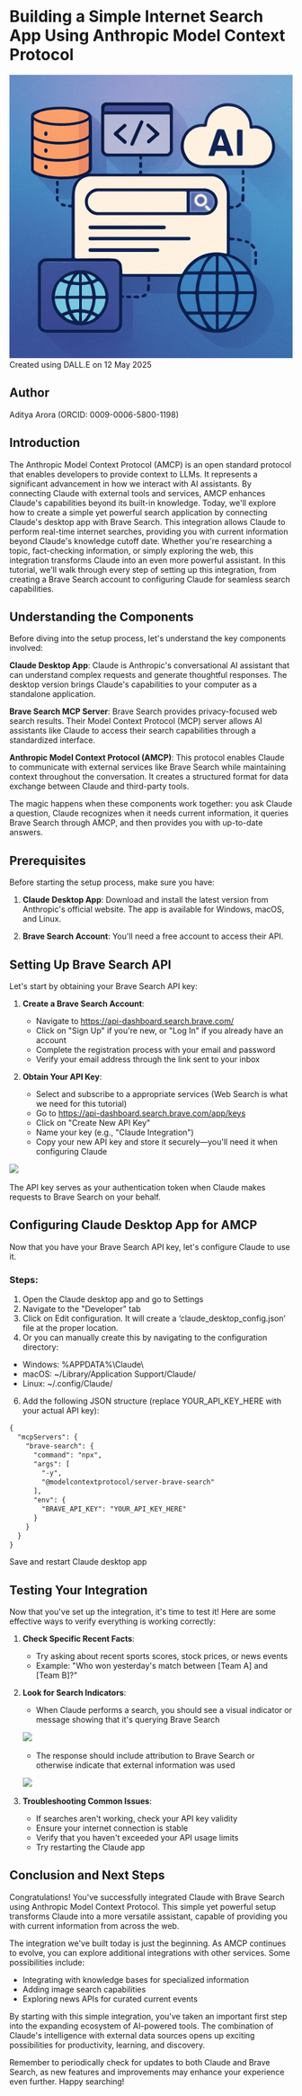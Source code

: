 # Building a Simple Internet Search App Using Anthropic Model Context Protocol

![](<images/amcp cover image.png>)
Created using DALL.E on 12 May 2025

## Author
Aditya Arora (ORCID: 0009-0006-5800-1198)

## Introduction

The Anthropic Model Context Protocol (AMCP) is an open standard protocol that enables developers to provide context to LLMs. It represents a significant advancement in how we interact with AI assistants. By connecting Claude with external tools and services, AMCP enhances Claude's capabilities beyond its built-in knowledge. Today, we'll explore how to create a simple yet powerful search application by connecting Claude's desktop app with Brave Search.
This integration allows Claude to perform real-time internet searches, providing you with current information beyond Claude's knowledge cutoff date. Whether you're researching a topic, fact-checking information, or simply exploring the web, this integration transforms Claude into an even more powerful assistant.
In this tutorial, we'll walk through every step of setting up this integration, from creating a Brave Search account to configuring Claude for seamless search capabilities.

## Understanding the Components

Before diving into the setup process, let's understand the key components involved:

**Claude Desktop App**: Claude is Anthropic's conversational AI assistant that can understand complex requests and generate thoughtful responses. The desktop version brings Claude's capabilities to your computer as a standalone application.

**Brave Search MCP Server**: Brave Search provides privacy-focused web search results. Their Model Context Protocol (MCP) server allows AI assistants like Claude to access their search capabilities through a standardized interface.

**Anthropic Model Context Protocol (AMCP)**: This protocol enables Claude to communicate with external services like Brave Search while maintaining context throughout the conversation. It creates a structured format for data exchange between Claude and third-party tools.

The magic happens when these components work together: you ask Claude a question, Claude recognizes when it needs current information, it queries Brave Search through AMCP, and then provides you with up-to-date answers.

## Prerequisites

Before starting the setup process, make sure you have:

1. **Claude Desktop App**: Download and install the latest version from Anthropic's official website. The app is available for Windows, macOS, and Linux.

2. **Brave Search Account**: You'll need a free account to access their API. 

## Setting Up Brave Search API

Let's start by obtaining your Brave Search API key:

1. **Create a Brave Search Account**:
   - Navigate to https://api-dashboard.search.brave.com/
   - Click on "Sign Up" if you're new, or "Log In" if you already have an account
   - Complete the registration process with your email and password
   - Verify your email address through the link sent to your inbox

2. **Obtain Your API Key**:
   - Select and subscribe to a appropriate services (Web Search is what we need for this tutorial)
   - Go to https://api-dashboard.search.brave.com/app/keys
   - Click on "Create New API Key"
   - Name your key (e.g., "Claude Integration")
   - Copy your new API key and store it securely—you'll need it when configuring Claude

![](<images/Screenshot 2025-05-12 at 10.31.30 am.png>)

The API key serves as your authentication token when Claude makes requests to Brave Search on your behalf.


## Configuring Claude Desktop App for AMCP

Now that you have your Brave Search API key, let's configure Claude to use it. 

### Steps:

1. Open the Claude desktop app and go to Settings
2. Navigate to the "Developer" tab
3. Click on Edit configuration. It will create a ‘claude_desktop_config.json’ file at the proper location. 
4. Or you can manually create this by navigating to the configuration directory:
 - Windows: %APPDATA%\Claude\
 - macOS: ~/Library/Application Support/Claude/
 - Linux: ~/.config/Claude/
6. Add the following JSON structure (replace YOUR_API_KEY_HERE with your actual API key):
```
{
  "mcpServers": {
    "brave-search": {
      "command": "npx",
      "args": [
        "-y",
        "@modelcontextprotocol/server-brave-search"
      ],
      "env": {
        "BRAVE_API_KEY": "YOUR_API_KEY_HERE"
      }
    }
  }
}
```
Save and restart Claude desktop app

## Testing Your Integration

Now that you've set up the integration, it's time to test it! Here are some effective ways to verify everything is working correctly:

1. **Check Specific Recent Facts**:
   - Try asking about recent sports scores, stock prices, or news events
   - Example: "Who won yesterday's match between [Team A] and [Team B]?"

2. **Look for Search Indicators**:
   - When Claude performs a search, you should see a visual indicator or message showing that it's querying Brave Search

    ![](<images/Screenshot 2025-05-12 at 2.14.12 pm.png>)

   - The response should include attribution to Brave Search or otherwise indicate that external information was used

   ![](<images/Screenshot 2025-05-12 at 2.19.15 pm.png>)

3. **Troubleshooting Common Issues**:
   - If searches aren't working, check your API key validity
   - Ensure your internet connection is stable
   - Verify that you haven't exceeded your API usage limits
   - Try restarting the Claude app



## Conclusion and Next Steps

Congratulations! You've successfully integrated Claude with Brave Search using Anthropic Model Context Protocol. This simple yet powerful setup transforms Claude into a more versatile assistant, capable of providing you with current information from across the web.

The integration we've built today is just the beginning. As AMCP continues to evolve, you can explore additional integrations with other services. Some possibilities include:

- Integrating with knowledge bases for specialized information
- Adding image search capabilities
- Exploring news APIs for curated current events

By starting with this simple integration, you've taken an important first step into the expanding ecosystem of AI-powered tools. The combination of Claude's intelligence with external data sources opens up exciting possibilities for productivity, learning, and discovery.

Remember to periodically check for updates to both Claude and Brave Search, as new features and improvements may enhance your experience even further. Happy searching!